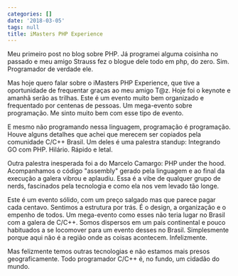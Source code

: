 ```yaml
---
categories: []
date: '2018-03-05'
tags: null
title: iMasters PHP Experience
---
```


Meu primeiro post no blog sobre PHP. Já programei alguma coisinha no passado e meu amigo Strauss fez o blogue dele todo em php, do zero. Sim. Programador de verdade ele.

Mas hoje quero falar sobre o iMasters PHP Experience, que tive a oportunidade de frequentar graças ao meu amigo T@z. Hoje foi o keynote e amanhã serão as trilhas. Este é um evento muito bem organizado e frequentado por centenas de pessoas. Um mega-evento sobre programação. Me sinto muito bem com esse tipo de evento.

E mesmo não programando nessa linguagem, programação é programação. Houve alguns detalhes que achei que merecem ser copiados pela comunidade C/C++ Brasil. Um deles é uma palestra standup: Integrando GO com PHP. Hilário. Rápido e letal.

Outra palestra inesperada foi a do Marcelo Camargo: PHP under the hood. Acompanhamos o código "assembly" gerado pela linguagem e ao final da execução a galera vibrou e aplaudiu. Essa é a vibe de qualquer grupo de nerds, fascinados pela tecnologia e como ela nos vem levado tão longe.

Este é um evento sólido, com um preço salgado mas que parece pagar cada centavo. Sentimos a estrutura por trás. É o design, a organização e o empenho de todos. Um mega-evento como esses não teria lugar no Brasil com a galera de C/C++. Somos dispersos em um país continental e pouco habituados a se locomover para um evento desses no Brasil. Simplesmente porque aqui não é a região onde as coisas acontecem. Infelizmente.

Mas felizmente temos outras tecnologias e não estamos mais presos geograficamente. Todo programador C/C++ é, no fundo, um cidadão do mundo.

